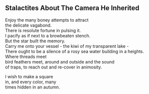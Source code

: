 Stalactites About The Camera He Inherited
-----------------------------------------
Enjoy the many boney attempts to attract  
the delicate vagabond.  
There is resolute fortune in pulsing it.  
I pacify as if next to a browbeaten stench.  
But the star built the memory.  
Carry me onto your vessel - the kiwi of my transparent lake -  
There ought to be a silence of a rosy sea water building in a heights.  
Where threads meet  
bird feathers meet, around and outside and the sound  
of traps, to reach out and re-cover in animosity.  
  
I wish to make a square  
in, and every color, many  
times hidden in an autumn.  
